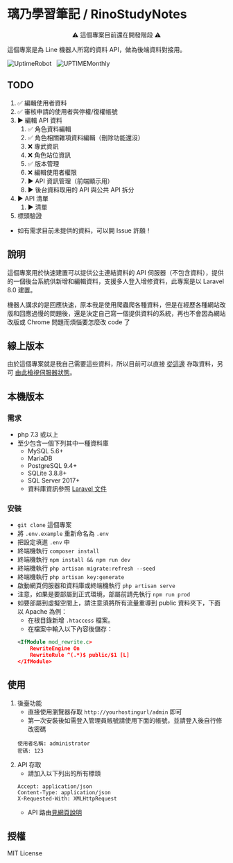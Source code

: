 璃乃學習筆記 / RinoStudyNotes
===

<p align="center">⚠ 這個專案目前還在開發階段 ⚠</p>

這個專案是為 Line 機器人所寫的資料 API，做為後端資料對接用。

![UptimeRobot](https://img.shields.io/uptimerobot/status/m786207817-583f3658e3e6a3a6d6fdc66d?style=for-the-badge)&nbsp;&nbsp;
![UPTIMEMonthly](https://img.shields.io/uptimerobot/ratio/m786207817-583f3658e3e6a3a6d6fdc66d?label=UPTIME&style=for-the-badge)

## TODO
1. ✅ 編輯使用者資料
2. ✅ 審核申請的使用者與停權/復權帳號
3. ▶️ 編輯 API 資料
    1. ✅ 角色資料編輯
    2. ✅ 角色相關雜項資料編輯（刪除功能還沒）
    3. ❌ 專武資訊
    4. ❌ 角色站位資訊
    5. ✅ 版本管理
    6. ❌ 編輯使用者權限
    7. ▶️ API 資訊管理（前端顯示用）
    8. ▶️ 後台資料取用的 API 與公共 API 拆分
4. ▶️ API 清單
    1. ▶️ 清單
5. 標頭驗證

- 如有需求目前未提供的資料，可以開 Issue 許願！

## 說明
這個專案用於快速建置可以提供公主連結資料的 API 伺服器（不包含資料），提供的一個後台系統供新增和編輯資料，支援多人登入增修資料，此專案是以 Laravel 8.0 建置。

機器人講求的是回應快速，原本我是使用爬蟲爬各種資料，但是在經歷各種網站改版和回應過慢的問題後，還是決定自己寫一個提供資料的系統，再也不會因為網站改版或 Chrome 問題而煩惱要怎麼改 code 了

## 線上版本
由於這個專案就是我自己需要這些資料，所以目前可以直接 [從這邊](https://samukaze.heliohost.us/) 存取資料，另可 [由此檢視伺服器狀態](https://stats.uptimerobot.com/9OywPUmVrB)。

## 本機版本
### 需求
- php 7.3 或以上
- 至少包含一個下列其中一種資料庫
    - MySQL 5.6+
    - MariaDB
    - PostgreSQL 9.4+
    - SQLite 3.8.8+
    - SQL Server 2017+
    - 資料庫資訊參照 [Laravel 文件](https://laravel.com/docs/8.x/database)

### 安裝
- `git clone` 這個專案
- 將 `.env.example` 重新命名為 `.env`
- 把設定填進 `.env` 中
- 終端機執行 `composer install`
- 終端機執行 `npm install && npm run dev`
- 終端機執行 `php artisan migrate:refresh --seed`
- 終端機執行 `php artisan key:generate`
- 啟動網頁伺服器和資料庫或終端機執行 `php artisan serve`
- 注意，如果是要部屬到正式環境，部屬前請先執行 `npm run prod`
- 如要部屬到虛擬空間上，請注意須將所有流量重導到 public 資料夾下，下面以 Apache 為例：
    - 在根目錄新增 `.htaccess` 檔案。
    - 在檔案中輸入以下內容後儲存：
    ```xml
    <IfModule mod_rewrite.c>
        RewriteEngine On
        RewriteRule ^(.*)$ public/$1 [L]
    </IfModule>
    ```

## 使用
1. 後臺功能
    - 直接使用瀏覽器存取 `http://yourhostingurl/admin` 即可
    - 第一次安裝後如需登入管理員帳號請使用下面的帳號，並請登入後自行修改密碼
    ```
    使用者名稱: administrator
    密碼: 123
    ```
2. API 存取
    - 請加入以下列出的所有標頭
    ```HTTP
    Accept: application/json
    Content-Type: application/json
    X-Requested-With: XMLHttpRequest
    ```
    - API 路由[見網頁說明](https://samukaze.heliohost.us/api/all)

## 授權
MIT License
